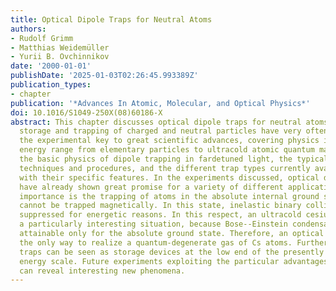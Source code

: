 ```yaml
---
title: Optical Dipole Traps for Neutral Atoms
authors:
- Rudolf Grimm
- Matthias Weidemüller
- Yurii B. Ovchinnikov
date: '2000-01-01'
publishDate: '2025-01-03T02:26:45.993389Z'
publication_types:
- chapter
publication: '*Advances In Atomic, Molecular, and Optical Physics*'
doi: 10.1016/S1049-250X(08)60186-X
abstract: This chapter discusses optical dipole traps for neutral atoms. Methods for
  storage and trapping of charged and neutral particles have very often served as
  the experimental key to great scientific advances, covering physics in the vast
  energy range from elementary particles to ultracold atomic quantum matter. It describes
  the basic physics of dipole trapping in fardetuned light, the typical experimental
  techniques and procedures, and the different trap types currently available, along
  with their specific features. In the experiments discussed, optical dipole traps
  have already shown great promise for a variety of different applications. Of particular
  importance is the trapping of atoms in the absolute internal ground state, which
  cannot be trapped magnetically. In this state, inelastic binary collisions are completely
  suppressed for energetic reasons. In this respect, an ultracold cesium gas represents
  a particularly interesting situation, because Bose--Einstein condensation seems
  attainable only for the absolute ground state. Therefore, an optical trap may be
  the only way to realize a quantum-degenerate gas of Cs atoms. Further, optical dipole
  traps can be seen as storage devices at the low end of the presently explorable
  energy scale. Future experiments exploiting the particular advantages of these traps
  can reveal interesting new phenomena.
---
```

